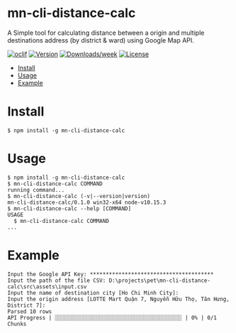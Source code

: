 mn-cli-distance-calc
====================

A Simple tool for calculating distance between a origin and multiple destinations address (by district &amp; ward) using Google Map API.

[![oclif](https://img.shields.io/badge/cli-oclif-brightgreen.svg)](https://oclif.io)
[![Version](https://img.shields.io/npm/v/mn-cli-distance-calc.svg)](https://npmjs.org/package/mn-cli-distance-calc)
[![Downloads/week](https://img.shields.io/npm/dw/mn-cli-distance-calc.svg)](https://npmjs.org/package/mn-cli-distance-calc)
[![License](https://img.shields.io/npm/l/mn-cli-distance-calc.svg)](https://github.com/ngmikeng/mn-cli-distance-calc/blob/master/package.json)

<!-- toc -->
* [Install](#install)
* [Usage](#usage)
* [Example](#example)
<!-- tocstop -->

# Install
```sh-session
$ npm install -g mn-cli-distance-calc
```

# Usage
<!-- usage -->
```sh-session
$ npm install -g mn-cli-distance-calc
$ mn-cli-distance-calc COMMAND
running command...
$ mn-cli-distance-calc (-v|--version|version)
mn-cli-distance-calc/0.1.0 win32-x64 node-v10.15.3
$ mn-cli-distance-calc --help [COMMAND]
USAGE
  $ mn-cli-distance-calc COMMAND
...
```
<!-- usagestop -->
# Example
```
Input the Google API Key: ***************************************
Input the path of the file CSV: D:\projects\pet\mn-cli-distance-calc\src\assets\input.csv
Input the name of destination city [Ho Chi Minh City]:
Input the origin address [LOTTE Mart Quận 7, Nguyễn Hữu Thọ, Tân Hưng, District 7]:
Parsed 10 rows
API Progress | ░░░░░░░░░░░░░░░░░░░░░░░░░░░░░░░░░░░░░░░░ | 0% | 0/1 Chunks
```
